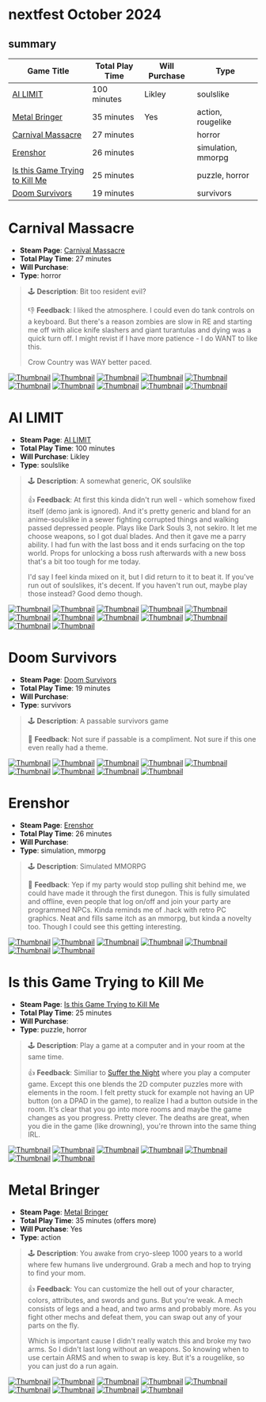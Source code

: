 # nextfest October 2024
## summary

| Game Title                                                            | Total Play Time | Will Purchase | Type                                        |
|-----------------------------------------------------------------------|-----------------|---------------|---------------------------------------------|
| [AI LIMIT](#ai-limit)                                                 | 100 minutes     | Likley        | soulslike                                   |
| [Metal Bringer](#metal-bringer)                                       | 35 minutes      | Yes           | action, rougelike                           |
| [Carnival Massacre](#carnival-massacre)                   | 27 minutes      |               | horror                                      |
| [Erenshor](#erenshor)                                                 | 26 minutes      |               | simulation, mmorpg                          |
| [Is this Game Trying to Kill Me](#is-this-game-trying-to-kill-me)     | 25 minutes      |               | puzzle, horror                              |
| [Doom Survivors](#doom-survivors)                                     | 19 minutes      |               | survivors                                   |

# Carnival Massacre

- **Steam Page**: [Carnival Massacre](https://store.steampowered.com/app/2304730/Carnival_Massacre/)
- **Total Play Time**: 27 minutes
- **Will Purchase**: 
- **Type**: horror

> 🕹️ **Description**: Bit too resident evil?
> 
> 👎  **Feedback**: I liked the atmosphere. I could even do tank controls on a keyboard. But there's a reason zombies are slow in RE and starting me off with alice knife slashers and giant turantulas and dying was a quick turn off. I might revist if I have more patience - I do WANT to like this. 
> 
> Crow Country was WAY better paced.

[![Thumbnail](img/thumbnails/20241015203343_1.jpg)](img/2024_october/carnivalmassacre/20241015203343_1.jpg)
[![Thumbnail](img/thumbnails/20241015203521_1.jpg)](img/2024_october/carnivalmassacre/20241015203521_1.jpg)
[![Thumbnail](img/thumbnails/20241015204209_1.jpg)](img/2024_october/carnivalmassacre/20241015204209_1.jpg)
[![Thumbnail](img/thumbnails/20241015204245_1.jpg)](img/2024_october/carnivalmassacre/20241015204245_1.jpg)
[![Thumbnail](img/thumbnails/20241015204443_1.jpg)](img/2024_october/carnivalmassacre/20241015204443_1.jpg)
[![Thumbnail](img/thumbnails/20241015204552_1.jpg)](img/2024_october/carnivalmassacre/20241015204552_1.jpg)
[![Thumbnail](img/thumbnails/20241015204746_1.jpg)](img/2024_october/carnivalmassacre/20241015204746_1.jpg)
[![Thumbnail](img/thumbnails/20241015204753_1.jpg)](img/2024_october/carnivalmassacre/20241015204753_1.jpg)
[![Thumbnail](img/thumbnails/20241015205144_1.jpg)](img/2024_october/carnivalmassacre/20241015205144_1.jpg)
[![Thumbnail](img/thumbnails/20241015205759_1.jpg)](img/2024_october/carnivalmassacre/20241015205759_1.jpg)

# AI LIMIT

- **Steam Page**: [AI LIMIT](https://store.steampowered.com/app/2407270/AI_LIMIT/)
- **Total Play Time**: 100 minutes
- **Will Purchase**: Likley
- **Type**: soulslike

> 🕹️ **Description**: A somewhat generic, OK soulslike
> 
> 👍  **Feedback**: At first this kinda didn't run well - which somehow fixed itself (demo jank is ignored). And it's pretty generic and bland for an anime-soulslike in a sewer fighting corrupted things and walking passed depressed people. Plays like Dark Souls 3, not sekiro. It let me choose weapons, so I got dual blades. And then it gave me a parry ability. I had fun with the last boss and it ends surfacing on the top world. Props for unlocking a boss rush afterwards with a new boss that's a bit too tough for me today.
> 
> I'd say I feel kinda mixed on it, but I did return to it to beat it. If you've run out of soulslikes, it's decent. If you haven't run out, maybe play those instead? Good demo though.

[![Thumbnail](img/thumbnails/20241014231029_1.jpg)](img/2024_october/ailimit/20241014231029_1.jpg)
[![Thumbnail](img/thumbnails/20241014231238_1.jpg)](img/2024_october/ailimit/20241014231238_1.jpg)
[![Thumbnail](img/thumbnails/20241014231435_1.jpg)](img/2024_october/ailimit/20241014231435_1.jpg)
[![Thumbnail](img/thumbnails/20241014231443_1.jpg)](img/2024_october/ailimit/20241014231443_1.jpg)
[![Thumbnail](img/thumbnails/20241014232005_1.jpg)](img/2024_october/ailimit/20241014232005_1.jpg)
[![Thumbnail](img/thumbnails/20241014232632_1.jpg)](img/2024_october/ailimit/20241014232632_1.jpg)
[![Thumbnail](img/thumbnails/20241015183015_1.jpg)](img/2024_october/ailimit/20241015183015_1.jpg)
[![Thumbnail](img/thumbnails/20241015184129_1.jpg)](img/2024_october/ailimit/20241015184129_1.jpg)
[![Thumbnail](img/thumbnails/20241015184133_1.jpg)](img/2024_october/ailimit/20241015184133_1.jpg)
[![Thumbnail](img/thumbnails/20241015191220_1.jpg)](img/2024_october/ailimit/20241015191220_1.jpg)
[![Thumbnail](img/thumbnails/20241015193408_1.jpg)](img/2024_october/ailimit/20241015193408_1.jpg)
[![Thumbnail](img/thumbnails/20241015193533_1.jpg)](img/2024_october/ailimit/20241015193533_1.jpg)

# Doom Survivors

- **Steam Page**: [Doom Survivors](https://store.steampowered.com/app/2746830/Doom_Survivors/)
- **Total Play Time**: 19 minutes
- **Will Purchase**: 
- **Type**: survivors

> 🕹️ **Description**: A passable survivors game
> 
> 🫱 **Feedback**: Not sure if passable is a compliment. Not sure if this one even really had a theme. 

[![Thumbnail](img/thumbnails/20241014224717_1.jpg)](img/2024_october/doomsurvivors/20241014224717_1.jpg)
[![Thumbnail](img/thumbnails/20241014224746_1.jpg)](img/2024_october/doomsurvivors/20241014224746_1.jpg)
[![Thumbnail](img/thumbnails/20241014224836_1.jpg)](img/2024_october/doomsurvivors/20241014224836_1.jpg)
[![Thumbnail](img/thumbnails/20241014230051_1.jpg)](img/2024_october/doomsurvivors/20241014230051_1.jpg)
[![Thumbnail](img/thumbnails/20241014230158_1.jpg)](img/2024_october/doomsurvivors/20241014230158_1.jpg)
[![Thumbnail](img/thumbnails/20241014230216_1.jpg)](img/2024_october/doomsurvivors/20241014230216_1.jpg)
[![Thumbnail](img/thumbnails/20241014230245_1.jpg)](img/2024_october/doomsurvivors/20241014230245_1.jpg)
[![Thumbnail](img/thumbnails/20241014230354_1.jpg)](img/2024_october/doomsurvivors/20241014230354_1.jpg)
[![Thumbnail](img/thumbnails/20241014230443_1.jpg)](img/2024_october/doomsurvivors/20241014230443_1.jpg)

# Erenshor

- **Steam Page**: [Erenshor](https://store.steampowered.com/app/2382520/Erenshor/)
- **Total Play Time**: 26 minutes
- **Will Purchase**: 
- **Type**: simulation, mmorpg

> 🕹️ **Description**: Simulated MMORPG
> 
> 🫱 **Feedback**: Yep if my party would stop pulling shit behind me, we could have made it through the first dunegon. This is fully simulated and offline, even people that log on/off and join your party are programmed NPCs. Kinda reminds me of .hack with retro PC graphics. Neat and fills same itch as an mmorpg, but kinda a novelty too. Though I could see this getting interesting.

[![Thumbnail](img/thumbnails/20241014221429_1.jpg)](img/2024_october/erenshor/20241014221429_1.jpg)
[![Thumbnail](img/thumbnails/20241014221545_1.jpg)](img/2024_october/erenshor/20241014221545_1.jpg)
[![Thumbnail](img/thumbnails/20241014222144_1.jpg)](img/2024_october/erenshor/20241014222144_1.jpg)
[![Thumbnail](img/thumbnails/20241014222309_1.jpg)](img/2024_october/erenshor/20241014222309_1.jpg)
[![Thumbnail](img/thumbnails/20241014222927_1.jpg)](img/2024_october/erenshor/20241014222927_1.jpg)
[![Thumbnail](img/thumbnails/20241014223052_1.jpg)](img/2024_october/erenshor/20241014223052_1.jpg)
[![Thumbnail](img/thumbnails/20241014223847_1.jpg)](img/2024_october/erenshor/20241014223847_1.jpg)

# Is this Game Trying to Kill Me

- **Steam Page**: [Is this Game Trying to Kill Me](https://store.steampowered.com/app/2658470/Is_this_Game_Trying_to_Kill_Me/)
- **Total Play Time**: 25 minutes
- **Will Purchase**: 
- **Type**: puzzle, horror

> 🕹️ **Description**: Play a game at a computer and in your room at the same time.
> 
> 👍  **Feedback**: Similiar to [Suffer the Night](https://store.steampowered.com/app/2176850/Suffer_The_Night/) where you play a computer game. Except this one blends the 2D computer puzzles more with elements in the room. I felt pretty stuck for example not having an UP button (on a DPAD in the game), to realize I had a button outside in the room. It's clear that you go into more rooms and maybe the game changes as you progress. Pretty clever. The deaths are great, when you die in the game (like drowning), you're thrown into the same thing IRL. 

[![Thumbnail](img/thumbnails/20241014214248_1.jpg)](img/2024_october/gamekillme/20241014214248_1.jpg)
[![Thumbnail](img/thumbnails/20241014214314_1.jpg)](img/2024_october/gamekillme/20241014214314_1.jpg)
[![Thumbnail](img/thumbnails/20241014214342_1.jpg)](img/2024_october/gamekillme/20241014214342_1.jpg)
[![Thumbnail](img/thumbnails/20241014214515_1.jpg)](img/2024_october/gamekillme/20241014214515_1.jpg)
[![Thumbnail](img/thumbnails/20241014215507_1.jpg)](img/2024_october/gamekillme/20241014215507_1.jpg)
[![Thumbnail](img/thumbnails/20241014215916_1.jpg)](img/2024_october/gamekillme/20241014215916_1.jpg)
[![Thumbnail](img/thumbnails/20241014220243_1.jpg)](img/2024_october/gamekillme/20241014220243_1.jpg)

# Metal Bringer

- **Steam Page**: [Metal Bringer](https://store.steampowered.com/app/2334170/Metal_Bringer/)
- **Total Play Time**: 35 minutes (offers more)
- **Will Purchase**: Yes
- **Type**: action

> 🕹️ **Description**: You awake from cryo-sleep 1000 years to a world where few humans live underground. Grab a mech and hop to trying to find your mom.
> 
> 👍  **Feedback**: You can customize the hell out of your character, colors, attributes, and swords and guns. But you're weak. A mech consists of legs and a head, and two arms and probably more. As you fight other mechs and defeat them, you can swap out any of your parts on the fly. 
> 
> Which is important cause I didn't really watch this and broke my two arms. So I didn't last long without an weapons. So knowing when to use certain ARMS and when to swap is key. But it's a rougelike, so you can just do a run again.

[![Thumbnail](img/thumbnails/20241014174422_1.jpg)](img/2024_october/metalbringer/20241014174422_1.jpg)
[![Thumbnail](img/thumbnails/20241014174731_1.jpg)](img/2024_october/metalbringer/20241014174731_1.jpg)
[![Thumbnail](img/thumbnails/20241014175011_1.jpg)](img/2024_october/metalbringer/20241014175011_1.jpg)
[![Thumbnail](img/thumbnails/20241014175151_1.jpg)](img/2024_october/metalbringer/20241014175151_1.jpg)
[![Thumbnail](img/thumbnails/20241014175835_1.jpg)](img/2024_october/metalbringer/20241014175835_1.jpg)
[![Thumbnail](img/thumbnails/20241014175913_1.jpg)](img/2024_october/metalbringer/20241014175913_1.jpg)
[![Thumbnail](img/thumbnails/20241014180701_1.jpg)](img/2024_october/metalbringer/20241014180701_1.jpg)
[![Thumbnail](img/thumbnails/20241014180839_1.jpg)](img/2024_october/metalbringer/20241014180839_1.jpg)
[![Thumbnail](img/thumbnails/20241014180917_1.jpg)](img/2024_october/metalbringer/20241014180917_1.jpg)

